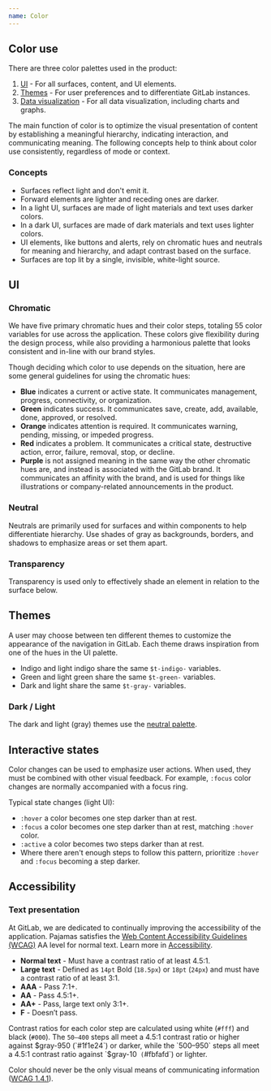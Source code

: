 ```yaml
---
name: Color
---
```


## Color use

There are three color palettes used in the product:

1. [UI](#ui) - For all surfaces, content, and UI elements.
1. [Themes](#themes) - For user preferences and to differentiate GitLab instances.
1. [Data visualization](/data-visualization/color) - For all data visualization, including charts and graphs.

The main function of color is to optimize the visual presentation of content by establishing a meaningful hierarchy, indicating interaction, and communicating meaning. The following concepts help to think about color use consistently, regardless of mode or context.

### Concepts

- Surfaces reflect light and don't emit it.
- Forward elements are lighter and receding ones are darker.
- In a light UI, surfaces are made of light materials and text uses darker colors.
- In a dark UI, surfaces are made of dark materials and text uses lighter colors.
- UI elements, like buttons and alerts, rely on chromatic hues and neutrals for meaning and hierarchy, and adapt contrast based on the surface.
 - Surfaces are top lit by a single, invisible, white-light source.
## UI

### Chromatic

We have five primary chromatic hues and their color steps, totaling 55 color variables for use across the application. These colors give flexibility during the design process, while also providing a harmonious palette that looks consistent and in-line with our brand styles.

Though deciding which color to use depends on the situation, here are some general guidelines for using the chromatic hues:

- **Blue** indicates a current or active state. It communicates management, progress, connectivity, or organization.
- **Green** indicates success. It communicates save, create, add, available, done, approved, or resolved.
- **Orange** indicates attention is required. It communicates warning, pending, missing, or impeded progress.
- **Red** indicates a problem. It communicates a critical state, destructive action, error, failure, removal, stop, or decline.
- **Purple** is not assigned meaning in the same way the other chromatic hues are, and instead is associated with the GitLab brand. It communicates an affinity with the brand, and is used for things like illustrations or company-related announcements in the product.

<div class="gl-display-grid gl-grid-template-columns-2 gl-gap-7 gl-mb-11">
  <color-palette
    class="md"
    background-class-prefix="c-background-"
    name="Blue"
    :shades="[
      {
        name: 'blue-50',
        code: '#e9f3fc',
      },
      {
        name: 'blue-100',
        code: '#cbe2f9',
      },
      {
        name: 'blue-200',
        code: '#9dc7f1',
      },
      {
        name: 'blue-300',
        code: '#63a6e9',
      },
      {
        name: 'blue-400',
        code: '#428fdc',
      },
      {
        name: 'blue-500',
        code: '#1f75cb',
        classes: ['color-priority', 'f-inverted']
      },
      {
        name: 'blue-600',
        code: '#1068bf',
        classes: ['f-inverted']
      },
      {
        name: 'blue-700',
        code: '#0b5cad',
        classes: ['f-inverted']
      },
      {
        name: 'blue-800',
        code: '#064787',
        classes: ['f-inverted']
      },
      {
        name: 'blue-900',
        code: '#033464',
        classes: ['f-inverted']
      },
      {
        name: 'blue-950',
        code: '#002850',
        classes: ['f-inverted']
      },
    ]"
    show-contrast-scores></color-palette>
  <color-palette
    class="md"
    background-class-prefix="c-background-"
    name="Green"
    :shades="[
      {
        name: 'green-50',
        code: '#ecf4ee',
      },
      {
        name: 'green-100',
        code: '#c3e6cd',
      },
      {
        name: 'green-200',
        code: '#91d4a8',
      },
      {
        name: 'green-300',
        code: '#52b87a',
      },
      {
        name: 'green-400',
        code: '#2da160',
      },
      {
        name: 'green-500',
        code: '#108548',
        classes: ['color-priority', 'f-inverted']
      },
      {
        name: 'green-600',
        code: '#217645',
        classes: ['f-inverted']
      },
      {
        name: 'green-700',
        code: '#24663b',
        classes: ['f-inverted']
      },
      {
        name: 'green-800',
        code: '#0d532a',
        classes: ['f-inverted']
      },
      {
        name: 'green-900',
        code: '#0a4020',
        classes: ['f-inverted']
      },
      {
        name: 'green-950',
        code: '#072b15',
        classes: ['f-inverted']
      },
    ]"
    show-contrast-scores></color-palette>
  <color-palette
    class="md"
    background-class-prefix="c-background-"
    name="Orange"
    :shades="[
      {
        name: 'orange-50',
        code: '#fdf1dd',
      },
      {
        name: 'orange-100',
        code: '#f5d9a8',
      },
      {
        name: 'orange-200',
        code: '#e9be74',
      },
      {
        name: 'orange-300',
        code: '#d99530',
      },
      {
        name: 'orange-400',
        code: '#c17d10',
      },
      {
        name: 'orange-500',
        code: '#ab6100',
        classes: ['color-priority', 'f-inverted']
      },
      {
        name: 'orange-600',
        code: '#9e5400',
        classes: ['f-inverted']
      },
      {
        name: 'orange-700',
        code: '#8f4700',
        classes: ['f-inverted']
      },
      {
        name: 'orange-800',
        code: '#703800',
        classes: ['f-inverted']
      },
      {
        name: 'orange-900',
        code: '#5c2900',
        classes: ['f-inverted']
      },
      {
        name: 'orange-950',
        code: '#421f00',
        classes: ['f-inverted']
      },
    ]"
    show-contrast-scores></color-palette>
  <color-palette
    class="md"
    background-class-prefix="c-background-"
    name="Red"
    :shades="[
      {
        name: 'red-50',
        code: '#fcf1ef',
      },
      {
        name: 'red-100',
        code: '#fdd4cd',
      },
      {
        name: 'red-200',
        code: '#fcb5aa',
      },
      {
        name: 'red-300',
        code: '#f57f6c',
      },
      {
        name: 'red-400',
        code: '#ec5941',
      },
      {
        name: 'red-500',
        code: '#dd2b0e',
        classes: ['color-priority', 'f-inverted']
      },
      {
        name: 'red-600',
        code: '#c91c00',
        classes: ['f-inverted']
      },
      {
        name: 'red-700',
        code: '#ae1800',
        classes: ['f-inverted']
      },
      {
        name: 'red-800',
        code: '#8d1300',
        classes: ['f-inverted']
      },
      {
        name: 'red-900',
        code: '#660e00',
        classes: ['f-inverted']
      },
      {
        name: 'red-950',
        code: '#4d0a00',
        classes: ['f-inverted']
      },
    ]"
    show-contrast-scores></color-palette>
  <color-palette
    class="md"
    background-class-prefix="c-background-"
    name="Purple"
    :shades="[
      {
        name: 'purple-50',
        code: '#f4f0ff',
      },
      {
        name: 'purple-100',
        code: '#e1d8f9',
      },
      {
        name: 'purple-200',
        code: '#cbbbf2',
      },
      {
        name: 'purple-300',
        code: '#ac93e6',
      },
      {
        name: 'purple-400',
        code: '#9475db',
      },
      {
        name: 'purple-500',
        code: '#7b58cf',
        classes: ['color-priority', 'f-inverted']
      },
      {
        name: 'purple-600',
        code: '#694cc0',
        classes: ['f-inverted']
      },
      {
        name: 'purple-700',
        code: '#5943b6',
        classes: ['f-inverted']
      },
      {
        name: 'purple-800',
        code: '#453894',
        classes: ['f-inverted']
      },
      {
        name: 'purple-900',
        code: '#2f2a6b',
        classes: ['f-inverted']
      },
      {
        name: 'purple-950',
        code: '#232150',
        classes: ['f-inverted']
      },
    ]"
    show-contrast-scores></color-palette>
</div>

<div class="gl-display-grid gl-grid-template-columns-2 gl-gap-7 gl-mb-11">
  <div class="md">

### Neutral

Neutrals are primarily used for surfaces and within components to help differentiate hierarchy. Use shades of gray as backgrounds, borders, and shadows to emphasize areas or set them apart.

<color-palette
    background-class-prefix="c-background-"
    :shades="[
      {
        name: 'white',
        code: '#ffffff',
      },
      {
        name: 'gray-10',
        code: '#fbfafd',
      },
      {
        name: 'gray-50',
        code: '#ececef',
      },
      {
        name: 'gray-100',
        code: '#dcdcde',
      },
      {
        name: 'gray-200',
        code: '#bfbfc3',
      },
      {
        name: 'gray-300',
        code: '#a4a3a8',
      },
      {
        name: 'gray-400',
        code: '#89888d',
      },
      {
        name: 'gray-500',
        code: '#737278',
        classes: ['f-inverted']
      },
      {
        name: 'gray-600',
        code: '#626168',
        classes: ['f-inverted']
      },
      {
        name: 'gray-700',
        code: '#535158',
        classes: ['f-inverted']
      },
      {
        name: 'gray-800',
        code: '#434248',
        classes: ['f-inverted']
      },
      {
        name: 'gray-900',
        code: '#333238',
        classes: ['f-inverted']
      },
      {
        name: 'gray-950',
        code: '#1f1e24',
        classes: ['f-inverted']
      },
      {
        name: 'black',
        code: '#000000',
        classes: ['f-inverted']
      },
    ]"
    show-contrast-scores></color-palette>

  </div>

  <div class="md">

### Transparency

Transparency is used only to effectively shade an element in relation to the surface below.

<color-palette
    :shades="[
      {
        name: 't-gray-a-02',
        code: 'rgba($gray-950, 0.02)',
      },
      {
        name: 't-gray-a-04',
        code: 'rgba($gray-950, 0.04)',
      },
      {
        name: 't-gray-a-06',
        code: 'rgba($gray-950, 0.06)',
      },
      {
        name: 't-gray-a-08',
        code: 'rgba($gray-950, 0.08)',
      },
      {
        name: 't-gray-a-16',
        code: 'rgba($gray-950, 0.16)',
      },
      {
        name: 't-gray-a-24',
        code: 'rgba($gray-950, 0.24)',
      },
    ]"></color-palette>

  </div>
</div>

## Themes

A user may choose between ten different themes to customize the appearance of the navigation in GitLab. Each theme draws inspiration from one of the hues in the UI palette.

- Indigo and light indigo share the same `$t-indigo-` variables.
- Green and light green share the same `$t-green-` variables.
- Dark and light share the same `$t-gray-` variables.

<div class="gl-display-grid gl-grid-template-columns-2 gl-gap-7 gl-mb-11">
  <color-palette
    name="Indigo / Light indigo"
    class="md"
    :shades="[
      {
        name: 't-indigo-50',
        code: '#f1f1ff',
      },
      {
        name: 't-indigo-100',
        code: '#dbdbf8',
      },
      {
        name: 't-indigo-200',
        code: '#c7c7f2',
      },
      {
        name: 't-indigo-300',
        code: '#a2a2e6',
      },
      {
        name: 't-indigo-400',
        code: '#8181d7',
      },
      {
        name: 't-indigo-500',
        code: '#6666c4',
        classes: ['f-inverted']
      },
      {
        name: 't-indigo-600',
        code: '#5252b5',
        classes: ['f-inverted']
      },
      {
        name: 't-indigo-700',
        code: '#41419f',
        classes: ['f-inverted']
      },
      {
        name: 't-indigo-800',
        code: '#303083',
        classes: ['f-inverted']
      },
      {
        name: 't-indigo-900',
        code: '#222261',
        classes: ['f-inverted']
      },
      {
        name: 't-indigo-950',
        code: '#14143d',
        classes: ['f-inverted']
      },
    ]"></color-palette>
  <color-palette
    name="Green / Light green"
    class="md"
    :shades="[
      {
        name: 't-green-50',
        code: '#dde9de',
      },
      {
        name: 't-green-100',
        code: '#b1d6b5',
      },
      {
        name: 't-green-200',
        code: '#8cc497',
      },
      {
        name: 't-green-300',
        code: '#69af7d',
      },
      {
        name: 't-green-400',
        code: '#499767',
      },
      {
        name: 't-green-500',
        code: '#308258',
        classes: ['f-inverted']
      },
      {
        name: 't-green-600',
        code: '#25744c',
        classes: ['f-inverted']
      },
      {
        name: 't-green-700',
        code: '#1b653f',
        classes: ['f-inverted']
      },
      {
        name: 't-green-800',
        code: '#155635',
        classes: ['f-inverted']
      },
      {
        name: 't-green-900',
        code: '#0e4328',
        classes: ['f-inverted']
      },
      {
        name: 't-green-950',
        code: '#052e19',
        classes: ['f-inverted']
      },
    ]"></color-palette>
  <color-palette
    name="Blue"
    class="md"
    :shades="[
      {
        name: 't-blue-50',
        code: '#cdd8e3',
      },
      {
        name: 't-blue-100',
        code: '#b9cadc',
      },
      {
        name: 't-blue-200',
        code: '#a6bdd5',
      },
      {
        name: 't-blue-300',
        code: '#81a5c9',
      },
      {
        name: 't-blue-400',
        code: '#628eb9',
      },
      {
        name: 't-blue-500',
        code: '#4977a5',
        classes: ['f-inverted']
      },
      {
        name: 't-blue-600',
        code: '#346596',
        classes: ['f-inverted']
      },
      {
        name: 't-blue-700',
        code: '#235180',
        classes: ['f-inverted']
      },
      {
        name: 't-blue-800',
        code: '#153c63',
        classes: ['f-inverted']
      },
      {
        name: 't-blue-900',
        code: '#0b2640',
        classes: ['f-inverted']
      },
      {
        name: 't-blue-950',
        code: '#04101c',
        classes: ['f-inverted']
      },
    ]"></color-palette>
  <color-palette
    name="Light blue"
    class="md"
    :shades="[
      {
        name: 't-light-blue-50',
        code: '#dde6ee',
      },
      {
        name: 't-light-blue-100',
        code: '#c1d4e6',
      },
      {
        name: 't-light-blue-200',
        code: '#a0bedc',
      },
      {
        name: 't-light-blue-300',
        code: '#74a3d3',
      },
      {
        name: 't-light-blue-400',
        code: '#4f8bc7',
      },
      {
        name: 't-light-blue-500',
        code: '#3476b9',
        classes: ['f-inverted']
      },
      {
        name: 't-light-blue-600',
        code: '#2268ae',
        classes: ['f-inverted']
      },
      {
        name: 't-light-blue-700',
        code: '#145aa1',
        classes: ['f-inverted']
      },
      {
        name: 't-light-blue-800',
        code: '#0e4d8d',
        classes: ['f-inverted']
      },
      {
        name: 't-light-blue-900',
        code: '#0c4277',
        classes: ['f-inverted']
      },
      {
        name: 't-light-blue-950',
        code: '#0a3764',
        classes: ['f-inverted']
      },
    ]"></color-palette>
  <color-palette
    name="Red"
    class="md"
    :shades="[
      {
        name: 't-red-50',
        code: '#f4e9e7',
      },
      {
        name: 't-red-100',
        code: '#ecd3d0',
      },
      {
        name: 't-red-200',
        code: '#e3bab5',
      },
      {
        name: 't-red-300',
        code: '#d59086',
      },
      {
        name: 't-red-400',
        code: '#c66e60',
      },
      {
        name: 't-red-500',
        code: '#ad4a3b',
        classes: ['f-inverted']
      },
      {
        name: 't-red-600',
        code: '#a13322',
        classes: ['f-inverted']
      },
      {
        name: 't-red-700',
        code: '#8f2110',
        classes: ['f-inverted']
      },
      {
        name: 't-red-800',
        code: '#761405',
        classes: ['f-inverted']
      },
      {
        name: 't-red-900',
        code: '#580d02',
        classes: ['f-inverted']
      },
      {
        name: 't-red-950',
        code: '#380700',
        classes: ['f-inverted']
      },
    ]"></color-palette>
  <color-palette
    name="Light red"
    class="md"
    :shades="[
      {
        name: 't-light-red-50',
        code: '#faf2f1',
      },
      {
        name: 't-light-red-100',
        code: '#f6d9d5',
      },
      {
        name: 't-light-red-200',
        code: '#ebada2',
      },
      {
        name: 't-light-red-300',
        code: '#e07f6f',
      },
      {
        name: 't-light-red-400',
        code: '#d36250',
      },
      {
        name: 't-light-red-500',
        code: '#c24b38',
        classes: ['f-inverted']
      },
      {
        name: 't-light-red-600',
        code: '#b53a26',
        classes: ['f-inverted']
      },
      {
        name: 't-light-red-700',
        code: '#a02e1c',
        classes: ['f-inverted']
      },
      {
        name: 't-light-red-800',
        code: '#8b2212',
        classes: ['f-inverted']
      },
      {
        name: 't-light-red-900',
        code: '#751709',
        classes: ['f-inverted']
      },
      {
        name: 't-light-red-950',
        code: '#5c1105',
        classes: ['f-inverted']
      },
    ]"></color-palette>
  <div class="md">
    <h3>Dark / Light</h3>
    <p>The dark and light (gray) themes use the <a href="#neutral-palette">neutral palette</a>.</p>
  </div>
</div>

## Interactive states

Color changes can be used to emphasize user actions. When used, they must be combined with other visual feedback. For example, `:focus` color changes are normally accompanied with a focus ring.

Typical state changes (light UI):

- `:hover` a color becomes one step darker than at rest.
- `:focus` a color becomes one step darker than at rest, matching `:hover` color.
- `:active` a color becomes two steps darker than at rest.
- Where there aren't enough steps to follow this pattern, prioritize `:hover` and `:focus` becoming a step darker.

<figure-img alt="Example button state color changes" label="Interactive color state example" src="/img/color-interactive.svg">
  <template #caption>
    A primary confirm button example with a <code>$blue-500</code> fill at rest (1), a <code>$blue-600</code> fill for hover and focus (2, 3), and a <code>$blue-700</code> fill when active (4). The color changes are combined with other visual feedback (cursor, focus ring) to communicate information about the interactive state.
  </template>
</figure-img>

## Accessibility

### Text presentation

At GitLab, we are dedicated to continually improving the accessibility of the application. Pajamas satisfies the [Web Content Accessibility Guidelines (WCAG)](https://www.w3.org/TR/2008/REC-WCAG20-20081211/#visual-audio-contrast-contrast) AA level for normal text. Learn more in [Accessibility](/accessibility/a11y).

- **Normal text** - Must have a contrast ratio of at least 4.5:1.
- **Large text** - Defined as `14pt` Bold (`18.5px`) or `18pt` (`24px`) and must have a contrast ratio of at least 3:1.
- **AAA** - Pass 7:1+.
- **AA** - Pass 4.5:1+.
- **AA+** - Pass, large text only 3:1+.
- **F** - Doesn’t pass.

Contrast ratios for each color step are calculated using white (`#fff`) and black (`#000`). The `50–400` steps all meet a 4.5:1 contrast ratio or higher against $gray-950 (`#1f1e24`) or darker, while the `500–950` steps all meet a 4.5:1 contrast ratio against `$gray-10` (`#fbfafd`) or lighter.

Color should never be the only visual means of communicating information ([WCAG 1.4.1](https://www.w3.org/WAI/WCAG21/Understanding/use-of-color)).
